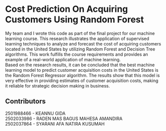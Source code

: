 # Cost Prediction On Acquiring Customers Using Random Forest

My team and I wrote this code as part of the final project for our machine learning course. This research illustrates the application of supervised learning techniques to analyze and forecast the cost of acquiring customers located in the United States by utilizing Random Forest and Decision Tree algorithms. This work fulfills the course requirements and provides an example of a real-world application of machine learning. <br>
Based on the research results, it can be concluded that the best machine learning model to predict customer acquisition costs in the United States is the Random Forest Regressor algorithm. The results show that this model is very effective in providing estimates of customer acquisition costs, making it reliable for strategic decision making in business.

## Contributors
2501988466 - KEANNU GIDA <br>
2502033986 - RADEN MAS BAGUS MAHESA AMANDIRA <br>
2502037864 - SYARANI AFA NATIRA KUSUMAH <br>


